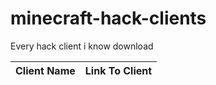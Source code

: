 # minecraft-hack-clients
Every hack client i know download

| Client Name         | Link To Client                                          |
|---------------------|-----------------------------------------------------------|
